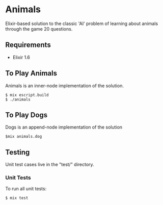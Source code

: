 # Animals

Elixir-based solution to the classic 'AI' problem of learning about animals through the game 20 questions.

## Requirements
* Elixir 1.6

## To Play Animals
Animals is an inner-node implementation of the solution.

```shell
$ mix escript.build
$ ./animals
```

## To Play Dogs
Dogs is an append-node implementation of the solution

```shell
$mix animals.dog
```

## Testing

Unit test cases live in the "test/" directory.

### Unit Tests
To run all unit tests:
```shell
$ mix test
```
